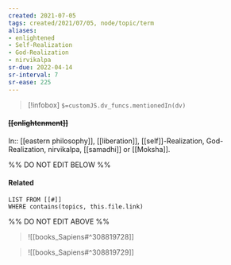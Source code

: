```yaml
---
created: 2021-07-05
tags: created/2021/07/05, node/topic/term
aliases:
- enlightened
- Self-Realization
- God-Realization
- nirvikalpa
sr-due: 2022-04-14
sr-interval: 7
sr-ease: 225
---
```

> [!infobox]
`$=customJS.dv_funcs.mentionedIn(dv)`

#### <s class="topic-title">[[enlightenment]]</s> 

In:: [[eastern philosophy]],
[[liberation]], [[self]]-Realization, God-Realization, nirvikalpa, [[samadhi]] or [[Moksha]].

%% DO NOT EDIT BELOW %%

#### Related 

```dataview
LIST FROM [[#]]
WHERE contains(topics, this.file.link)
```
%% DO NOT EDIT ABOVE %%



> ![[books_Sapiens#^308819728]]

> ![[books_Sapiens#^308819729]]
